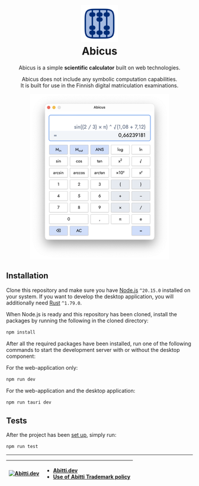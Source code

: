 <h1 align="center">
  <img alt="logo" height="100" src="./app-icon.png" />
  <div>Abicus</div>
</h1>

<div align="center">
  
Abicus is a simple **scientific calculator** built on web technologies.

Abicus does not include any symbolic computation capabilities.<br />
It is built for use in the Finnish digital matriculation examinations.

<!--
[Installation]() ⋅
[User Guide]() ⋅
[Development Guide]()
-->

</div>

<div align="center">
<img alt="screenshot" width="375" src="./app-screenshot.png" />
</div>

## Installation

Clone this repository and make sure you have [Node.js](https://nodejs.org/) `^20.15.0` installed on your system. If you want to develop the desktop application, you will additionally need [Rust](https://www.rust-lang.org/) `^1.79.0`.

When Node.js is ready and this repository has been cloned, install the packages by running the following in the cloned directory:

```bash
npm install
```

After all the required packages have been installed, run one of the following commands to start the development server with or without the desktop component:

For the web-application only:

```bash
npm run dev
```

For the web-application and the desktop application:

```bash
npm run tauri dev
```

## Tests

After the project has been [set up](#installation), simply run:

```bash
npm run test
```

---

<div align="center">

| [![Abitti.dev](https://abitti.dev/images/abittidev_logo.svg)](https://abitti.dev/) | <ul><li><a href="https://abitti.dev">Abitti.dev</a></li><li><a href="https://abitti.dev/abitti-trademark.html">Use of Abitti Trademark policy</a></li></ul> |
| ---------------------------------------------------------------------------------: | :---------------------------------------------------------------------------------------------------------------------------------------------------------- |

</div>
